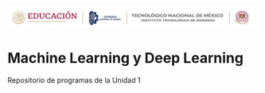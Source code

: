 ![image](https://github.com/JoseGabriel-ITD/Probabilidad-y-Estadistica/blob/main/Cintilla2004.png?raw=true)

# **Machine Learning y Deep Learning**

Repositorio de programas de la Unidad 1


